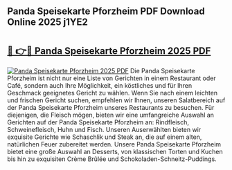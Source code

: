 ## Panda Speisekarte Pforzheim PDF Download Online 2025 j1YE2

# <h2><a href="http://gcbcugh.nevu.top/?p=Panda+Speisekarte+Pforzheim">🔗 👉🔴 Panda Speisekarte Pforzheim 2025 PDF</a></h2>

[![Panda Speisekarte Pforzheim 2025 PDF](https://i.imgur.com/dBaPXMq.png)](http://gcbcugh.nevu.top/?p=Panda+Speisekarte+Pforzheim)
Die Panda Speisekarte Pforzheim ist nicht nur eine Liste von Gerichten in einem Restaurant oder Café, sondern auch Ihre Möglichkeit, ein köstliches und für Ihren Geschmack geeignetes Gericht zu wählen. Wenn Sie nach einem leichten und frischen Gericht suchen, empfehlen wir Ihnen, unseren Salatbereich auf der Panda Speisekarte Pforzheim unseres Restaurants zu besuchen. Für diejenigen, die Fleisch mögen, bieten wir eine umfangreiche Auswahl an Gerichten auf der Panda Speisekarte Pforzheim an: Rindfleisch, Schweinefleisch, Huhn und Fisch. Unseren Auserwählten bieten wir exquisite Gerichte wie Schaschlik und Steak an, die auf einem alten, natürlichen Feuer zubereitet werden. Unsere Panda Speisekarte Pforzheim bietet eine große Auswahl an Desserts, von klassischen Torten und Kuchen bis hin zu exquisiten Crème Brûlée und Schokoladen-Schneitz-Puddings.
